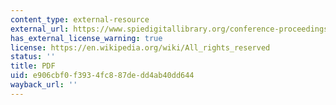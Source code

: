 ```yaml
---
content_type: external-resource
external_url: https://www.spiedigitallibrary.org/conference-proceedings-of-spie/5294/1/A-simulation-tool-for-evaluating-digital-camera-image-quality/10.1117/12.537474.short
has_external_license_warning: true
license: https://en.wikipedia.org/wiki/All_rights_reserved
status: ''
title: PDF
uid: e906cbf0-f393-4fc8-87de-dd4ab40dd644
wayback_url: ''
---
```

